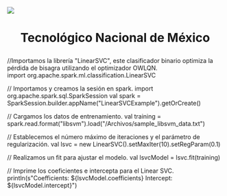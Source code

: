 ![](docs/portadatcnm.png)

# <p align="center"> Tecnológico Nacional de México </p>

//Importamos la librería "LinearSVC", este clasificador binario optimiza la pérdida de bisagra utilizando el optimizador OWLQN.  
import org.apache.spark.ml.classification.LinearSVC

// Importamos y creamos la sesión en spark.
import org.apache.spark.sql.SparkSession
val spark = SparkSession.builder.appName("LinearSVCExample").getOrCreate()

// Cargamos los datos de entrenamiento.
val training = spark.read.format("libsvm").load("/Archivos/sample_libsvm_data.txt")

// Establecemos el número máximo de iteraciones y el parámetro de regularización.
val lsvc = new LinearSVC().setMaxIter(10).setRegParam(0.1)

// Realizamos un fit para ajustar el modelo.
val lsvcModel = lsvc.fit(training)

// Imprime los coeficientes e intercepta para el Linear SVC.
println(s"Coefficients: ${lsvcModel.coefficients} Intercept: ${lsvcModel.intercept}")
